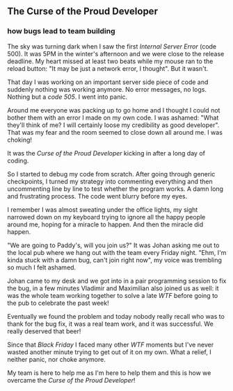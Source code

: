The Curse of the Proud Developer
---

### how bugs lead to team building

The sky was turning dark when I saw the first _Internal Server Error_ (code 500). It was 5PM in the winter's afternoon and we were close to the release deadline. My heart missed at least two beats while my mouse ran to the reload button: "It may be just a network error, I thought". But it wasn't.

That day I was working on an important server side piece of code and suddenly nothing was working anymore. No error messages, no logs. Nothing but a _code 505_. I went into panic.

Around me everyone was packing up to go home and I thought I could not bother them with an error I made on my own code. I was ashamed: "What they'll think of me? I will certainly loose my credibility as good developer". That was my fear and the room seemed to close down all around me. I was choking!

It was the _Curse of the Proud Developer_ kicking in after a long day of coding.

So I started to debug my code from scratch. After going through generic checkpoints, I turned my strategy into commenting everything and then uncommenting line by line to test whether the program works. A damn long and frustrating process. The code went blurry before my eyes.

I remember I was almost sweating under the office lights, my sight narrowed down on my keyboard trying to ignore all the happy people around me, hoping for a miracle to happen. And then the miracle did happen.

"We are going to Paddy's, will you join us?" It was Johan asking me out to the local pub where we hang out with the team every Friday night. "Ehm, I'm kinda stuck with a damn bug, can't join right now", my voice was trembling so much I felt ashamed.

Johan came to my desk and we got into in a pair programming session to fix the bug, in a few minutes Vladimir and Maximilian also joined us as well: it was the whole team working together to solve a late _WTF_ before going to the pub to celebrate the past week!

Eventually we found the problem and today nobody really recall who was to thank for the bug fix, it was a real team work, and it was successful. We really deserved that beer!

Since that _Black Friday_ I faced many other _WTF_ moments but I've never wasted another minute trying to get out of it on my own. What a relief, I neither panic, nor choke anymore.

My team is here to help me as I'm here to help them and this is how we overcame the _Curse of the Proud Developer_!